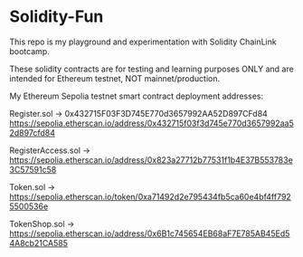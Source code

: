 # Solidity-Fun
This repo is my playground and experimentation with Solidity ChainLink bootcamp.  

These solidity contracts are for testing and learning purposes ONLY and are intended for Ethereum testnet, NOT mainnet/production.

My Ethereum Sepolia testnet smart contract deployment addresses:  

Register.sol -> 0x432715F03F3D745E770d3657992AA52D897CFd84  https://sepolia.etherscan.io/address/0x432715f03f3d745e770d3657992aa52d897cfd84  

RegisterAccess.sol -> https://sepolia.etherscan.io/address/0x823a27712b77531f1b4E37B553783e3C57591c58  

Token.sol -> https://sepolia.etherscan.io/token/0xa71492d2e795434fb5ca60e4bf4ff7925500536e  

TokenShop.sol -> https://sepolia.etherscan.io/address/0x6B1c745654EB68aF7E785AB45Ed54A8cb21CA585